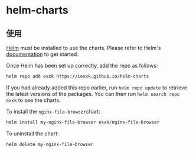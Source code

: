 # helm-charts



## 使用

[Helm](https://helm.sh) must be installed to use the charts.  Please refer to
Helm's [documentation](https://helm.sh/docs) to get started.

Once Helm has been set up correctly, add the repo as follows:

```bash
helm repo add exxk https://iexxk.github.io/helm-charts
```

If you had already added this repo earlier, run `helm repo update` to retrieve
the latest versions of the packages.  You can then run `helm search repo
exxk` to see the charts.

To install the `nginx-file-browser`chart:

```bash
helm install my-nginx-file-browser exxk/nginx-file-browser
```

To uninstall the chart:

```bash
helm delete my-nginx-file-browser
```

